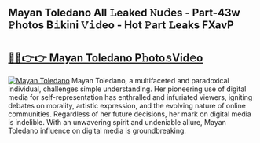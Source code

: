 ## Mayan Toledano All 𝙻eaked 𝙽u𝚍es - Part-43w 𝙿hotos B𝚒kini 𝚅𝚒deo - Hot 𝙿art 𝙻eaks FXavP

# <h2><a href="http://ld3lewl.urlbe.top/?page=Mayan+Toledano">🔗🔗👉👉 Mayan Toledano P𝚑oto𝚜Vid𝚎o</a></h2>

[![Mayan Toledano](https://i.imgur.com/eBuTRDB.gif)](http://ld3lewl.urlbe.top/?page=Mayan+Toledano)
Mayan Toledano, a multifaceted and paradoxical individual, challenges simple understanding. Her pioneering use of digital media for self-representation has enthralled and infuriated viewers, igniting debates on morality, artistic expression, and the evolving nature of online communities. Regardless of her future decisions, her mark on digital media is indelible. With an unwavering spirit and undeniable allure, Mayan Toledano influence on digital media is groundbreaking.
